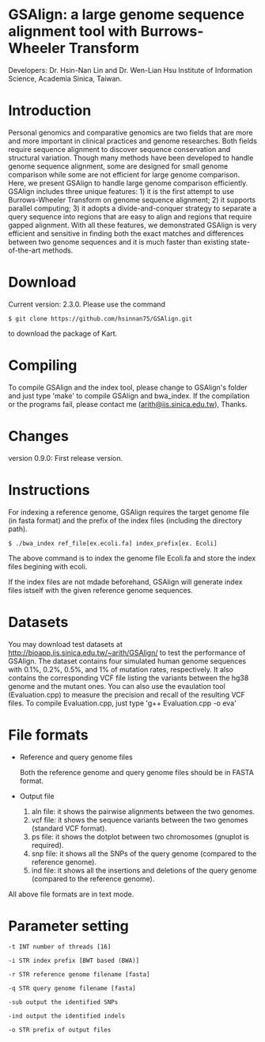 GSAlign: a large genome sequence alignment tool with Burrows-Wheeler Transform
===================

Developers: Dr. Hsin-Nan Lin and Dr. Wen-Lian Hsu Institute of Information Science, Academia Sinica, Taiwan.

# Introduction

Personal genomics and comparative genomics are two fields that are more and more important in clinical practices and genome researches. Both fields require sequence alignment to discover sequence conservation and structural variation. Though many methods have been developed to handle genome sequence alignment, some are designed for small genome comparison while some are not efficient for large genome comparison. Here, we present GSAlign to handle large genome comparison efficiently. GSAlign includes three unique features: 1) it is the first attempt to use Burrows-Wheeler Transform on genome sequence alignment; 2) it supports parallel computing; 3) it adopts a divide-and-conquer strategy to separate a query sequence into regions that are easy to align and regions that require gapped alignment. With all these features, we demonstrated GSAlign is very efficient and sensitive in finding both the exact matches and differences between two genome sequences and it is much faster than existing state-of-the-art methods. 

# Download

Current version: 2.3.0. Please use the command 
  ```
  $ git clone https://github.com/hsinnan75/GSAlign.git
  ```
to download the package of Kart.

# Compiling

To compile GSAlign and the index tool, please change to GSAlign's folder and just type 'make' to compile GSAlign and bwa_index. If the compilation or the programs fail, please contact me (arith@iis.sinica.edu.tw), Thanks.

# Changes

version 0.9.0: First release version.

# Instructions

For indexing a reference genome, GSAlign requires the target genome file (in fasta format) and the prefix of the index files (including the directory path).

  ```
  $ ./bwa_index ref_file[ex.ecoli.fa] index_prefix[ex. Ecoli]
  ```
The above command is to index the genome file Ecoli.fa and store the index files begining with ecoli.

If the index files are not mdade beforehand, GSAlign will generate index files istself with the given reference genome sequences.

# Datasets

You may download test datasets at http://bioapp.iis.sinica.edu.tw/~arith/GSAlign/ to test the performance of GSAlign.
The dataset contains four simulated human genome sequences with 0.1%, 0.2%, 0.5%, and 1% of mutation rates, respectively. It also contains the corresponding VCF file listing the variants between the hg38 genome and the mutant ones.
You can also use the evaulation tool (Evaluation.cpp) to measure the precision and recall of the resulting VCF files. 
To compile Evaluation.cpp, just type 'g++ Evaluation.cpp -o eva'

# File formats

- Reference and query genome files

    Both the reference genome and query genome files should be in FASTA format.

- Output file

	1. aln file: it shows the pairwise alignments between the two genomes.
	2. vcf file: it shows the sequence variants between the two genomes (standard VCF format).
	3. ps  file: it shows the dotplot between two chromosomes (gnuplot is required).
	4. snp file: it shows all the SNPs of the query genome (compared to the reference genome).
	5. ind file: it shows all the insertions and deletions of the query genome (compared to the reference genome).

All above file formats are in text mode.

# Parameter setting

 ```
-t INT number of threads [16]

-i STR index prefix [BWT based (BWA)]

-r STR reference genome filename [fasta]

-q STR query genome filename [fasta]

-sub output the identified SNPs

-ind output the identified indels

-o STR prefix of output files

  ```
